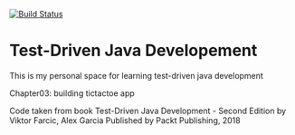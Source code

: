 [![Build Status](https://travis-ci.com/septanto/tictactoe.svg?branch=master)](https://travis-ci.com/septanto/tictactoe)

# Test-Driven Java Developement

This is my personal space for learning test-driven java development

Chapter03: building tictactoe app

Code taken from book Test-Driven Java Development - Second Edition
by Viktor Farcic, Alex Garcia
Published by Packt Publishing, 2018